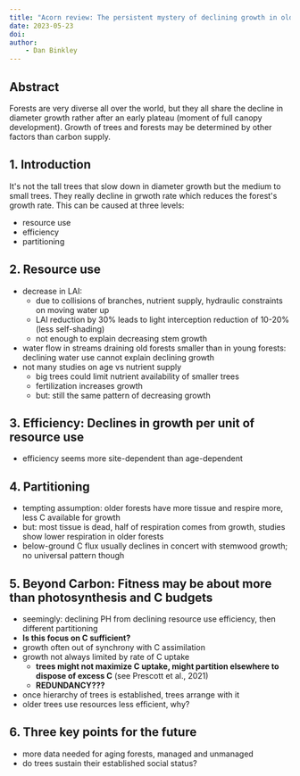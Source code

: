 ```yaml
---
title: "Acorn review: The persistent mystery of declining growth in older forests"
date: 2023-05-23
doi: 
author:
    - Dan Binkley
---
```



## Abstract
Forests are very diverse all over the world, but they all share the decline in diameter growth rather after an early plateau (moment of full canopy development).
Growth of trees and forests may be determined by other factors than carbon supply.

## 1. Introduction
It's not the tall trees that slow down in diameter growth but the medium to small trees. They really decline in grwoth rate which reduces the forest's growth rate.
This can be caused at three levels:
- resource use
- efficiency
- partitioning

## 2. Resource use
- decrease in LAI:
    - due to collisions of branches, nutrient supply, hydraulic constraints on moving water up
    - LAI reduction by 30% leads to light interception reduction of 10-20% (less self-shading)
    - not enough to explain decreasing stem growth
- water flow in streams draining old forests smaller than in young forests: declining water use cannot explain declining growth
- not many studies on age vs nutrient supply
    - big trees could limit nutrient availability of smaller trees
    - fertilization increases growth
    - but: still the same pattern of decreasing growth

## 3. Efficiency: Declines in growth per unit of resource use
- efficiency seems more site-dependent than age-dependent

## 4. Partitioning
- tempting assumption: older forests have more tissue and respire more, less C available for growth
- but: most tissue is dead, half of respiration comes from growth, studies show lower respiration in older forests
- below-ground C flux usually declines in concert with stemwood growth; no universal pattern though

## 5. Beyond Carbon: Fitness may be about more than photosynthesis and C budgets
- seemingly: declining PH from declining resource use efficiency, then different partitioning
- **Is this focus on C sufficient?**
- growth often out of synchrony with C assimilation
- growth not always limited by rate of C uptake
    - **trees might not maximize C uptake, might partition elsewhere to dispose of excess C** (see Prescott et al., 2021)
    - **REDUNDANCY???**
- once hierarchy of trees is established, trees arrange with it
- older trees use resources less efficient, why?

## 6. Three key points for the future
- more data needed for aging forests, managed and unmanaged
- do trees sustain their established social status?





